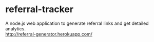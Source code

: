 # referral-tracker
A node.js web application to generate referral links and get detailed analytics.<br>
http://referral-generator.herokuapp.com/
